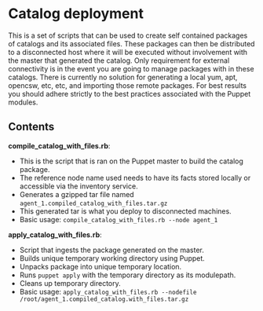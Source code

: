 Catalog deployment
==================

This is a set of scripts that can be used to create self contained packages of catalogs and its associated files.  These packages can then be distributed to a disconnected host where it will be executed without involvement with the master that generated the catalog.  Only requirement for external connectivity is in the event you are going to manage packages with in these catalogs.  There is currently no solution for generating a local yum, apt, opencsw, etc, etc, and importing those remote packages.  For best results you should adhere strictly to the best practices associated with the Puppet modules.

Contents
--------

__compile\_catalog\_with\_files.rb__:  

* This is the script that is ran on the Puppet master to build the catalog package.
* The reference node name used needs to have its facts stored locally or accessible via the inventory service.
* Generates a gzipped tar file named `agent_1.compiled_catalog_with_files.tar.gz`
* This generated tar is what you deploy to disconnected machines.
* Basic usage: `compile_catalog_with_files.rb --node agent_1`

__apply\_catalog\_with\_files.rb__:  

* Script that ingests the package generated on the master.
* Builds unique temporary working directory using Puppet.
* Unpacks package into unique temporary location.
* Runs `puppet apply` with the temporary directory as its modulepath.
* Cleans up temporary directory.
* Basic usage: `apply_catalog_with_files.rb --nodefile /root/agent_1.compiled_catalog.with_files.tar.gz`
